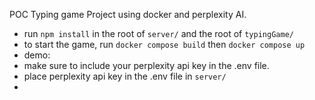 POC Typing game Project using docker and perplexity AI. 
- run `npm install` in the root of `server/` and the root of `typingGame/`
- to start the game, run `docker compose build` then `docker compose up`
- demo:
- make sure to include your perplexity api key in the .env file.
- place perplexity api key in the .env file in `server/`
- 
